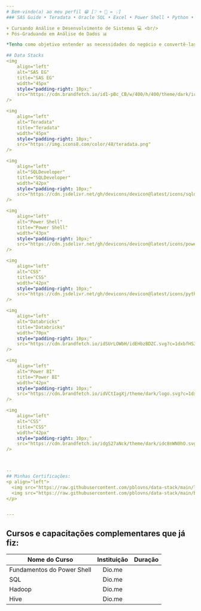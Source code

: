 ```yaml
---
# Bem-vindo(a) ao meu perfil 😁 [❔ + 🧠 = 💡]
### SAS Guide • Teradata • Oracle SQL • Excel • Power Shell • Python • Databricks

+ Cursando Análise e Desenvolvimento de Sistemas 💻 <br/>
+ Pós-Graduando em Análise de Dados 📊

*Tenho como objetivo entender as necessidades do negócio e convertê-las em soluções eficazes por meio da tecnologia.*

## Data Stacks
<img
	align="left"
	alt="SAS EG"
	title="SAS EG"
	width="45px"
	style="padding-right: 10px;"
	src="https://cdn.brandfetch.io/id1-pBc_CB/w/400/h/400/theme/dark/icon.jpeg?c=1dxbfHSJFAPEGdCLU4o5B"
/>

<img
	align="left"
	alt="Teradata"
	title="Teradata"
	width="45px"
	style="padding-right: 10px;"
	src="https://img.icons8.com/color/48/teradata.png"
/>

<img
	align="left"
	alt="SQLDeveloper"
	title="SQLDeveloper"
	width="42px"
	style="padding-right: 10px;"
	src="https://cdn.jsdelivr.net/gh/devicons/devicon@latest/icons/sqldeveloper/sqldeveloper-original.svg"
/>

<img
	align="left"
	alt="Power Shell"
	title="Power Shell"
	width="43px"
	style="padding-right: 10px;"
	src="https://cdn.jsdelivr.net/gh/devicons/devicon@latest/icons/powershell/powershell-original.svg"
/>

<img
	align="left"
	alt="CSS"
	title="CSS"
	width="42px"
	style="padding-right: 10px;"
	src="https://cdn.jsdelivr.net/gh/devicons/devicon@latest/icons/python/python-original.svg"
/>

<img
	align="left"
	alt="Databricks"
	title="Databricks"
	width="70px"
	style="padding-right: 10px;"
	src="https://cdn.brandfetch.io/idSUrLOWbH/idEHbzBDZC.svg?c=1dxbfHSJFAPEGdCLU4o5B"
/>

<img
	align="left"
	alt="Power BI"
	title="Power BI"
	width="42px"
	style="padding-right: 10px;"
	src="https://cdn.brandfetch.io/idVCtIagXj/theme/dark/logo.svg?c=1dxbfHSJFAPEGdCLU4o5B"
/>

<img
	align="left"
	alt="CSS"
	title="CSS"
	width="42px"
	style="padding-right: 10px;"
	src="https://cdn.brandfetch.io/idgS27aNck/theme/dark/idc8nWN0hO.svg?c=1dxbfHSJFAPEGdCLU4o5B"
/>



--
## Minhas Certificações:
<p align="left">
  <img src="https://raw.githubusercontent.com/pblovns/data-stack/main/lakehouse-fundamentals.png" width="150">
  <img src="https://raw.githubusercontent.com/pblovns/data-stack/main/business-intelligence-foundation-professional-certi.png" width="150">
</p>


---
```

Cursos e capacitações complementares que já fiz:
---

| Nome do Curso               | Instituição   | Duração      |
| ----------------------------|:-------------:|------------- |
| Fundamentos do Power Shell  | Dio.me        |              |
| SQL                         | Dio.me        |              |
| Hadoop                      | Dio.me        |              |
| Hive                        | Dio.me        |              |

